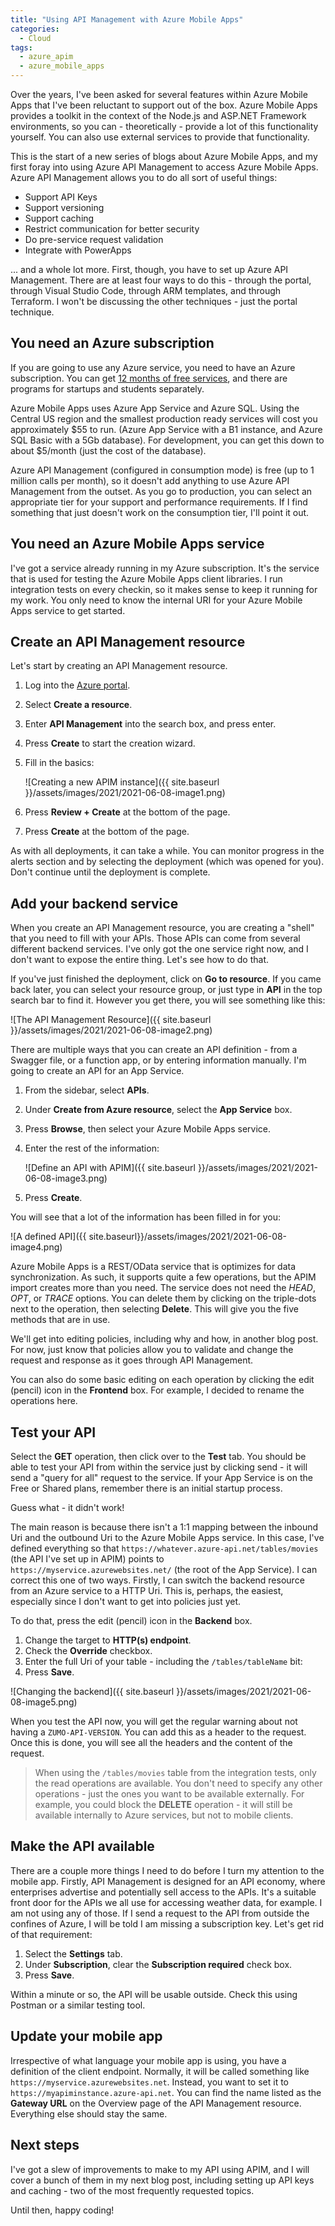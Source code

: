 ```yaml
---
title: "Using API Management with Azure Mobile Apps"
categories:
  - Cloud
tags:
  - azure_apim
  - azure_mobile_apps
---
```


Over the years, I've been asked for several features within Azure Mobile Apps that I've been reluctant to support out of the box.  Azure Mobile Apps provides a toolkit in the context of the Node.js and ASP.NET Framework environments, so you can - theoretically - provide a lot of this functionality yourself.  You can also use external services to provide that functionality.

This is the start of a new series of blogs about Azure Mobile Apps, and my first foray into using Azure API Management to access Azure Mobile Apps.  Azure API Management allows you to do all sort of useful things:

- Support API Keys
- Support versioning
- Support caching
- Restrict communication for better security
- Do pre-service request validation
- Integrate with PowerApps

... and a whole lot more.  First, though, you have to set up Azure API Management. There are at least four ways to do this - through the portal, through Visual Studio Code, through ARM templates, and through Terraform.  I won't be discussing the other techniques - just the portal technique.

## You need an Azure subscription

If you are going to use any Azure service, you need to have an Azure subscription.  You can get [12 months of free services](https://azure.microsoft.com/free/), and there are programs for startups and students separately.  

Azure Mobile Apps uses Azure App Service and Azure SQL.  Using the Central US region and the smallest production ready services will cost you approximately $55 to run.  (Azure App Service with a B1 instance, and Azure SQL Basic with a 5Gb database).  For development, you can get this down to about $5/month (just the cost of the database).

Azure API Management (configured in consumption mode) is free (up to 1 million calls per month), so it doesn't add anything to use Azure API Management from the outset. As you go to production, you can select an appropriate tier for your support and performance requirements. If I find something that just doesn't work on the consumption tier, I'll point it out.

## You need an Azure Mobile Apps service

I've got a service already running in my Azure subscription.  It's the service that is used for testing the Azure Mobile Apps client libraries.  I run integration tests on every checkin, so it makes sense to keep it running for my work.  You only need to know the internal URI for your Azure Mobile Apps service to get started.

## Create an API Management resource

Let's start by creating an API Management resource.

1. Log into the [Azure portal](https://portal.azure.com).
1. Select **Create a resource**.
1. Enter **API Management** into the search box, and press enter.
1. Press **Create** to start the creation wizard.
1. Fill in the basics:

   ![Creating a new APIM instance]({{ site.baseurl }}/assets/images/2021/2021-06-08-image1.png)

1. Press **Review + Create** at the bottom of the page.
1. Press **Create** at the bottom of the page.

As with all deployments, it can take a while.  You can monitor progress in the alerts section and by selecting the deployment (which was opened for you).  Don't continue until the deployment is complete.

## Add your backend service

When you create an API Management resource, you are creating a "shell" that you need to fill with your APIs.  Those APIs can come from several different backend services.  I've only got the one service right now, and I don't want to expose the entire thing.  Let's see how to do that.

If you've just finished the deployment, click on **Go to resource**.  If you came back later, you can select your resource group, or just type in **API** in the top search bar to find it.  However you get there, you will see something like this:

![The API Management Resource]({{ site.baseurl }}/assets/images/2021/2021-06-08-image2.png)

There are multiple ways that you can create an API definition - from a Swagger file, or a function app, or by entering information manually.  I'm going to create an API for an App Service.

1. From the sidebar, select **APIs**.
1. Under **Create from Azure resource**, select the **App Service** box.
1. Press **Browse**, then select your Azure Mobile Apps service.
1. Enter the rest of the information:

   ![Define an API with APIM]({{ site.baseurl }}/assets/images/2021/2021-06-08-image3.png)

1. Press **Create**.

You will see that a lot of the information has been filled in for you:

![A defined API]({{ site.baseurl}}/assets/images/2021/2021-06-08-image4.png)

Azure Mobile Apps is a REST/OData service that is optimizes for data synchronization.  As such, it supports quite a few operations, but the APIM import creates more than you need.  The service does not need the _HEAD_, _OPT_, or _TRACE_ options.  You can delete them by clicking on the triple-dots next to the operation, then selecting **Delete**.  This will give you the five methods that are in use.

We'll get into editing policies, including why and how, in another blog post.  For now, just know that policies allow you to validate and change the request and response as it goes through API Management.

You can also do some basic editing on each operation by clicking the edit (pencil) icon in the **Frontend** box.  For example, I decided to rename the operations here.  

## Test your API

Select the **GET** operation, then click over to the **Test** tab.  You should be able to test your API from within the service just by clicking send - it will send a "query for all" request to the service.  If your App Service is on the Free or Shared plans, remember there is an initial startup process.

Guess what - it didn't work!

The main reason is because there isn't a 1:1 mapping between the inbound Uri and the outbound Uri to the Azure Mobile Apps service.  In this case, I've defined everything so that `https://whatever.azure-api.net/tables/movies` (the API I've set up in APIM) points to `https://myservice.azurewebsites.net/` (the root of the App Service).  I can correct this one of two ways.  Firstly, I can switch the backend resource from an Azure service to a HTTP Uri.  This is, perhaps, the easiest, especially since I don't want to get into policies just yet.

To do that, press the edit (pencil) icon in the **Backend** box.

1. Change the target to **HTTP(s) endpoint**.
1. Check the **Override** checkbox.
1. Enter the full Uri of your table - including the `/tables/tableName` bit:
1. Press **Save**.

![Changing the backend]({{ site.baseurl }}/assets/images/2021/2021-06-08-image5.png)

When you test the API now, you will get the regular warning about not having a `ZUMO-API-VERSION`.  You can add this as a header to the request.  Once this is done, you will see all the headers and the content of the request.

> When using the `/tables/movies` table from the integration tests, only the read operations are available.  You don't need to specify any other operations - just the ones you want to be available externally.  For example, you could block the **DELETE** operation - it will still be available internally to Azure services, but not to mobile clients.

## Make the API available

There are a couple more things I need to do before I turn my attention to the mobile app.  Firstly, API Management is designed for an API economy, where enterprises advertise and potentially sell access to the APIs.  It's a suitable front door for the APIs we all use for accessing weather data, for example.  I am not using any of those.  If I send a request to the API from outside the confines of Azure, I will be told I am missing a subscription key. Let's get rid of that requirement:

1. Select the **Settings** tab.
1. Under **Subscription**, clear the **Subscription required** check box.
1. Press **Save**.

Within a minute or so, the API will be usable outside.  Check this using Postman or a similar testing tool.

## Update your mobile app

Irrespective of what language your mobile app is using, you have a definition of the client endpoint.  Normally, it will be called something like `https://myservice.azurewebsites.net`.  Instead, you want to set it to `https://myapiminstance.azure-api.net`.  You can find the name listed as the **Gateway URL** on the Overview page of the API Management resource.  Everything else should stay the same.

## Next steps

I've got a slew of improvements to make to my API using APIM, and I will cover a bunch of them in my next blog post, including setting up API keys and caching - two of the most frequently requested topics.

Until then, happy coding!
